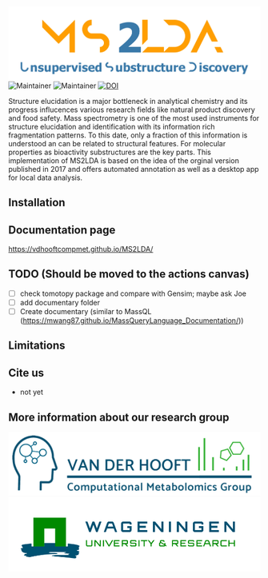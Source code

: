 ![header](App/assets/MS2LDA_LOGO_white.jpg)
![Maintainer](https://img.shields.io/badge/maintainer-Rosina_Torres_Ortega-blue)
![Maintainer](https://img.shields.io/badge/maintainer-Jonas_Dietrich-blue)
[![DOI](https://zenodo.org/badge/DOI/10.5281/zenodo.11394248.svg)](https://doi.org/10.5281/zenodo.11394248)



Structure elucidation is a major bottleneck in analytical chemistry and its progress influcences various research fields like natural product discovery and food safety. Mass spectrometry is one of the most used instruments for structure elucidation and identification with its information rich fragmentation patterns. To this date, only a fraction of this information is understood an can be related to structural features. For molecular properties as bioactivity substructures are the key parts. This implementation of MS2LDA is based on the idea of the orginal version published in 2017 and offers automated annotation as well as a desktop app for local data analysis.

## Installation

## Documentation page
https://vdhooftcompmet.github.io/MS2LDA/

## TODO (Should be moved to the actions canvas)
- [ ] check tomotopy package and compare with Gensim; maybe ask Joe
- [ ] add documentary folder
- [ ] Create documentary (similar to MassQL (https://mwang87.github.io/MassQueryLanguage_Documentation/))
## Limitations
 
## Cite us
- not yet 

## More information about our research group
[![GitHub Logo](https://github.com/vdhooftcompmet/group-website/blob/main/website/custom/logo/logo.png?raw=true)](https://vdhooftcompmet.github.io)
[![Github Logo](App/assets/WUR_RGB_standard_2021.png?raw=true)](https://www.wur.nl/en.htm)
